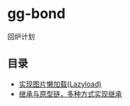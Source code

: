 # gg-bond
回炉计划

## 目录
- [实现图片懒加载(Lazyload)](https://github.com/re-learning-front-end/gg-bond/issues/2)
- [继承与原型链，多种方式实现继承](https://github.com/re-learning-front-end/gg-bond/issues/1)
